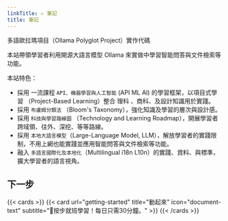 ```yaml
---
linkTitle: ✍ 筆記
title: 筆記
---
```


多語歐拉瑪項目（Ollama Polyglot Project）實作代碼

<!--more-->

本站帶領學習者利用開源大語言模型 Ollama 來實做中學習智能問答與文件檢索等功能。

本站特色：

* 採用 一流課程 ``API、機器學習與人工智能`` (API ML AI) 的學習框架，以項目式學習 （Project-Based Learning）整合 理科 、商科、及設計知識用於實踐。
* 採用 ``布盧姆分類法`` （Bloom's Taxonomy），強化知識及學習的層次與設計感。
* 採用 ``科技與學習路線圖`` （Technology and Learning Roadmap），開展學習者跨域領、往外、深挖、等等路線。
* 採用 ``本地大語言模型``（Large-Language Model, LLM），解放學習者的實踐限制，不用上網也能實踐並應用智能問答與文件檢索等功能。
* 融入 ``多語言國際化及本地化``（Multilingual i18n L10n）的實踐、資料、與標準，擴大學習者的語言視角。

## 下一步

{{< cards >}}
  {{< card url="getting-started" title="動起來" icon="document-text" subtitle="🏃按步就班學習！每日只需30分鐘。" >}}
{{< /cards >}}
